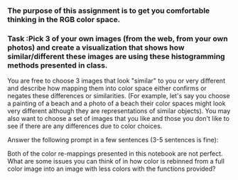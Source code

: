 ### The purpose of this assignment is to get you comfortable thinking in the RGB color space.

### Task :Pick 3 of your own images (from the web, from your own photos) and create a visualization that shows how similar/different these images are using these histogramming methods presented in class.

You are free to choose 3 images that look "similar" to you or very different and describe how mapping them into color space either confirms or negates these differences or similarities.  (For example, let's say you choose a painting of a beach and a photo of a beach their color spaces might look very different although they are representations of similar objects). You may also want to choose a set of images that you like and those you don't like to see if there are any differences due to color choices.
 
 Answer the following prompt in a few sentences (3-5 sentences is fine): 

Both of the color re-mappings presented in this notebook are not perfect.  What are some issues you can think of in how color is rebinned from a full color image into an image with less colors with the functions provided?
